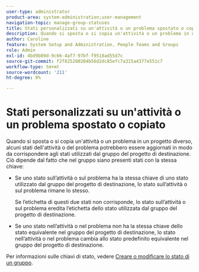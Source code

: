 ```yaml
---
user-type: administrator
product-area: system-administration;user-management
navigation-topic: manage-group-statuses
title: Stati personalizzati su un'attività o un problema spostato o copiato
description: Quando si sposta o si copia un'attività o un problema in un progetto diverso, alcuni stati dell'attività o del problema potrebbero essere aggiornati in modo da corrispondere agli stati utilizzati dal gruppo del progetto di destinazione.
author: Caroline
feature: System Setup and Administration, People Teams and Groups
role: Admin
exl-id: 4bd9b89d-9c66-4af7-97bf-f9518ad55d7c
source-git-commit: f2f825280204b56d2dc85efc7a315a4377e551c7
workflow-type: tm+mt
source-wordcount: '211'
ht-degree: 0%

---
```


# Stati personalizzati su un&#39;attività o un problema spostato o copiato

Quando si sposta o si copia un&#39;attività o un problema in un progetto diverso, alcuni stati dell&#39;attività o del problema potrebbero essere aggiornati in modo da corrispondere agli stati utilizzati dal gruppo del progetto di destinazione. Ciò dipende dal fatto che nel gruppo siano presenti stati con la stessa chiave:

* Se uno stato sull’attività o sul problema ha la stessa chiave di uno stato utilizzato dal gruppo del progetto di destinazione, lo stato sull’attività o sul problema rimane lo stesso.

  Se l’etichetta di questi due stati non corrisponde, lo stato sull’attività o sul problema eredita l’etichetta dello stato utilizzata dal gruppo del progetto di destinazione.

* Se uno stato nell’attività o nel problema non ha la stessa chiave dello stato equivalente nel gruppo del progetto di destinazione, lo stato nell’attività o nel problema cambia allo stato predefinito equivalente nel gruppo del progetto di destinazione.

Per informazioni sulle chiavi di stato, vedere [Creare o modificare lo stato di un gruppo](../../../administration-and-setup/manage-groups/manage-group-statuses/create-or-edit-a-group-status.md).
